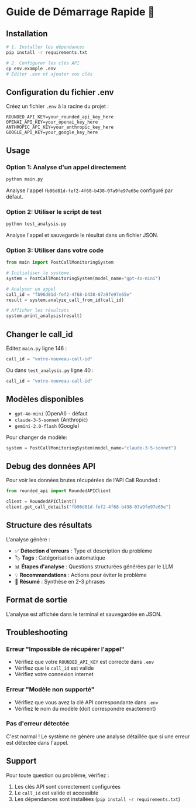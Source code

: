 # Guide de Démarrage Rapide 🚀

## Installation

```bash
# 1. Installer les dépendances
pip install -r requirements.txt

# 2. Configurer les clés API
cp env.example .env
# Éditer .env et ajouter vos clés
```

## Configuration du fichier .env

Créez un fichier `.env` à la racine du projet :

```env
ROUNDED_API_KEY=your_rounded_api_key_here
OPENAI_API_KEY=your_openai_key_here
ANTHROPIC_API_KEY=your_anthropic_key_here
GOOGLE_API_KEY=your_google_key_here
```

## Usage

### Option 1: Analyse d'un appel directement

```bash
python main.py
```

Analyse l'appel `fb96d81d-fef2-4f68-b438-07a9fe97e65e` configuré par défaut.

### Option 2: Utiliser le script de test

```bash
python test_analysis.py
```

Analyse l'appel et sauvegarde le résultat dans un fichier JSON.

### Option 3: Utiliser dans votre code

```python
from main import PostCallMonitoringSystem

# Initialiser le système
system = PostCallMonitoringSystem(model_name="gpt-4o-mini")

# Analyser un appel
call_id = "fb96d81d-fef2-4f68-b438-07a9fe97e65e"
result = system.analyze_call_from_id(call_id)

# Afficher les résultats
system.print_analysis(result)
```

## Changer le call_id

Éditez `main.py` ligne 146 :
```python
call_id = "votre-nouveau-call-id"
```

Ou dans `test_analysis.py` ligne 40 :
```python
call_id = "votre-nouveau-call-id"
```

## Modèles disponibles

- `gpt-4o-mini` (OpenAI) - défaut
- `claude-3-5-sonnet` (Anthropic)
- `gemini-2.0-flash` (Google)

Pour changer de modèle:
```python
system = PostCallMonitoringSystem(model_name="claude-3-5-sonnet")
```

## Debug des données API

Pour voir les données brutes récupérées de l'API Call Rounded :

```python
from rounded_api import RoundedAPIClient

client = RoundedAPIClient()
client.get_call_details("fb96d81d-fef2-4f68-b438-07a9fe97e65e")
```

## Structure des résultats

L'analyse génère :
- ✅ **Détection d'erreurs** : Type et description du problème
- 🏷️ **Tags** : Catégorisation automatique
- 📊 **Étapes d'analyse** : Questions structurées générées par le LLM
- 💡 **Recommandations** : Actions pour éviter le problème
- 📝 **Résumé** : Synthèse en 2-3 phrases

## Format de sortie

L'analyse est affichée dans le terminal et sauvegardée en JSON.

## Troubleshooting

### Erreur "Impossible de récupérer l'appel"
- Vérifiez que votre `ROUNDED_API_KEY` est correcte dans `.env`
- Vérifiez que le `call_id` est valide
- Vérifiez votre connexion internet

### Erreur "Modèle non supporté"
- Vérifiez que vous avez la clé API correspondante dans `.env`
- Vérifiez le nom du modèle (doit correspondre exactement)

### Pas d'erreur détectée
C'est normal ! Le système ne génère une analyse détaillée que si une erreur est détectée dans l'appel.

## Support

Pour toute question ou problème, vérifiez :
1. Les clés API sont correctement configurées
2. Le `call_id` est valide et accessible
3. Les dépendances sont installées (`pip install -r requirements.txt`)

